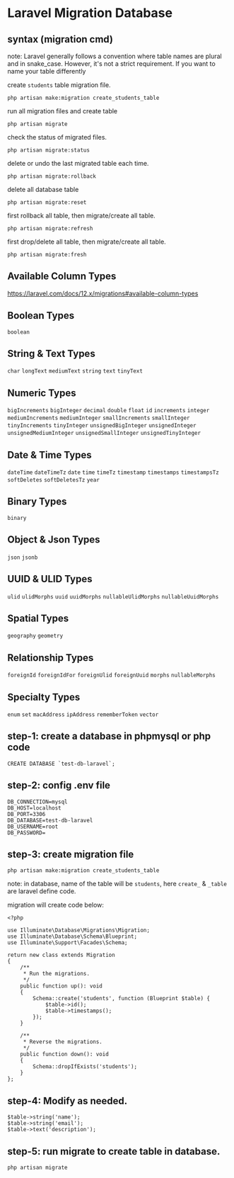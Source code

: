 # Laravel Migration Database
## syntax (migration cmd)
note: Laravel generally follows a convention where table names are plural and in snake_case. However, it's not a strict requirement. If you want to name your table differently 

create `students` table migration file.
```
php artisan make:migration create_students_table
```
run all migration files and create table
```
php artisan migrate
```
check the status of migrated files.
```
php artisan migrate:status
```
delete or undo the last migrated table each time.
```
php artisan migrate:rollback
```
delete all database table
```
php artisan migrate:reset
```
first rollback all table, then migrate/create all table.
```
php artisan migrate:refresh
```
first drop/delete all table, then migrate/create all table.
```
php artisan migrate:fresh
```
## Available Column Types
https://laravel.com/docs/12.x/migrations#available-column-types

## Boolean Types
`boolean`

## String & Text Types
`char`
`longText`
`mediumText`
`string`
`text`
`tinyText`

## Numeric Types
`bigIncrements`
`bigInteger`
`decimal`
`double`
`float`
`id`
`increments`
`integer`
`mediumIncrements`
`mediumInteger`
`smallIncrements`
`smallInteger`
`tinyIncrements`
`tinyInteger`
`unsignedBigInteger`
`unsignedInteger`
`unsignedMediumInteger`
`unsignedSmallInteger`
`unsignedTinyInteger`

## Date & Time Types
`dateTime`
`dateTimeTz`
`date`
`time`
`timeTz`
`timestamp`
`timestamps`
`timestampsTz`
`softDeletes`
`softDeletesTz`
`year`

## Binary Types
`binary`

## Object & Json Types
`json`
`jsonb`

## UUID & ULID Types
`ulid`
`ulidMorphs`
`uuid`
`uuidMorphs`
`nullableUlidMorphs`
`nullableUuidMorphs`

## Spatial Types
`geography`
`geometry`

## Relationship Types
`foreignId`
`foreignIdFor`
`foreignUlid`
`foreignUuid`
`morphs`
`nullableMorphs`

## Specialty Types
`enum`
`set`
`macAddress`
`ipAddress`
`rememberToken`
`vector`

## step-1: create a database in phpmysql or php code
```
CREATE DATABASE `test-db-laravel`;
```

## step-2: config .env file
```
DB_CONNECTION=mysql
DB_HOST=localhost
DB_PORT=3306
DB_DATABASE=test-db-laravel
DB_USERNAME=root
DB_PASSWORD=
```

## step-3: create migration file
```
php artisan make:migration create_students_table
```
note: in database, name of the table will be `students`, here `create_` & `_table` are laravel define code.

migration will create code below:
```
<?php

use Illuminate\Database\Migrations\Migration;
use Illuminate\Database\Schema\Blueprint;
use Illuminate\Support\Facades\Schema;

return new class extends Migration
{
    /**
     * Run the migrations.
     */
    public function up(): void
    {
        Schema::create('students', function (Blueprint $table) {
            $table->id();
            $table->timestamps();
        });
    }

    /**
     * Reverse the migrations.
     */
    public function down(): void
    {
        Schema::dropIfExists('students');
    }
};
```

## step-4: Modify as needed.
```
$table->string('name');
$table->string('email');
$table->text('description');
```

## step-5: run migrate to create table in database.
```
php artisan migrate
```
